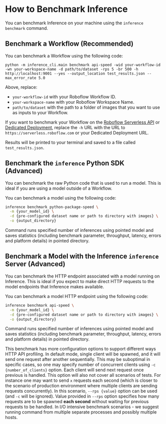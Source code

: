 # How to Benchmark Inference

You can benchmark Inference on your machine using the `inference benchmark` command.

## Benchmark a Workflow (Recommended)

You can benchmark a Workflow using the following code:

```
python -m inference_cli.main benchmark api-speed -wid your-workflow-id -wn your-workspace-name -d path/to/dataset -rps 5 -br 500 -h http://localhost:9001 --yes --output_location test_results.json --max_error_rate 5.0
```

Above, replace:

- `your-workflow-id` with your Roboflow Workflow ID.
- `your-workspace-name` with your Roboflow Workspace Name.
- `path/to/dataset` with the path to a folder of images that you want to use as inputs to your Workflow.

If you want to benchmark your Workflow on the [Roboflow Serverless API](https://docs.roboflow.com/deploy/serverless-hosted-api-v2) or [Dedicated Deployment](https://docs.roboflow.com/deploy/dedicated-deployments), replace the `-h` URL with the URL to `https://serverless.roboflow.com` or your Dedicated Deployment URL.

Results will be printed to your terminal and saved to a file called `test_results.json`.

## Benchmark the `inference` Python SDK (Advanced) 

You can benchmark the raw Python code that is used to run a model. This is ideal if you are using a model outside of a Workflow.

You can benchmark a model using the following code:

```bash
inference benchmark python-package-speed \
  -m {your_model_id} \
  -d {pre-configured dataset name or path to directory with images} \
  -o {output_directory}  
```
Command runs specified number of inferences using pointed model and saves statistics (including benchmark 
parameter, throughput, latency, errors and platform details) in pointed directory.

##  Benchmark a Model with the Inference `inference` Server (Advanced)

You can benchmark the HTTP endpoint associated with a model running on Inference. This is ideal if you expect to make direct HTTP requests to the model endpoints that Inference makes available.

You can benchmark a model HTTP endpoint using the following code:

```bash
inference benchmark api-speed \
  -m {your_model_id} \
  -d {pre-configured dataset name or path to directory with images} \
  -o {output_directory}  
```

Command runs specified number of inferences using pointed model and saves statistics (including benchmark 
parameter, throughput, latency, errors and platform details) in pointed directory.

This benchmark has more configuration options to support different ways HTTP API profiling. In default mode,
single client will be spawned, and it will send one request after another sequentially. This may be suboptimal
in specific cases, so one may specify number of concurrent clients using `-c {number_of_clients}` option.
Each client will send next request once previous is handled. This option will also not cover all scenarios
of tests. For instance one may want to send `x` requests each second (which is closer to the scenario of
production environment where multiple clients are sending requests concurrently). In this scenario, `--rps {value}` 
option can be used (and `-c` will be ignored). Value provided in `--rps` option specifies how many requests 
are to be spawned **each second** without waiting for previous requests to be handled. In I/O intensive benchmark 
scenarios - we suggest running command from multiple separate processes and possibly multiple hosts.
